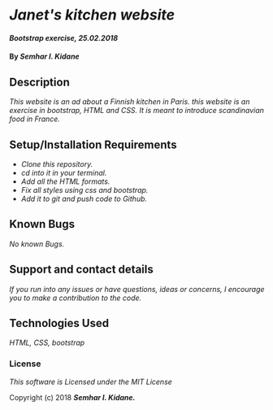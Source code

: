 # _Janet's kitchen website_

#### _Bootstrap exercise, 25.02.2018_

#### By _**Semhar I. Kidane**_

## Description

_This website is an ad about a Finnish kitchen in Paris. this website is an exercise in bootstrap, HTML and CSS. It is meant to introduce scandinavian food in France._

## Setup/Installation Requirements

* _Clone this repository._
* _cd into it in your terminal._
* _Add all the HTML formats._
* _Fix all styles using css and bootstrap._
* _Add it to git and push code to Github._

## Known Bugs

_No known Bugs._

## Support and contact details

_If you run into any issues or have questions, ideas or concerns, I encourage you to make a contribution to the code._

## Technologies Used

_HTML, CSS, bootstrap_

### License

*This software is Licensed under the MIT License*

Copyright (c) 2018 **_Semhar I. Kidane._**
